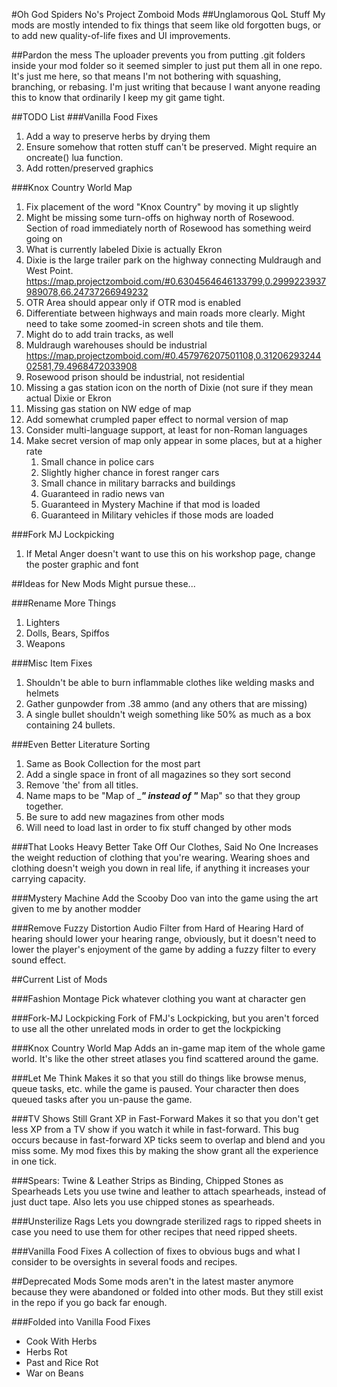 #Oh God Spiders No's Project Zomboid Mods
##Unglamorous QoL Stuff
My mods are mostly intended to fix things that seem like old forgotten bugs, or to add new quality-of-life fixes and UI improvements.

##Pardon the mess
The uploader prevents you from putting .git folders inside your mod folder so it seemed simpler to just put them all in one repo. It's just me here, so that means I'm not bothering with squashing, branching, or rebasing. I'm just writing that because I want anyone reading this to know that ordinarily I keep my git game tight.

##TODO List
###Vanilla Food Fixes
1. Add a way to preserve herbs by drying them
1. Ensure somehow that rotten stuff can't be preserved. Might require an oncreate() lua function.
1. Add rotten/preserved graphics

###Knox Country World Map
1. Fix placement of the word "Knox Country" by moving it up slightly
1. Might be missing some turn-offs on highway north of Rosewood. Section of road immediately north of Rosewood has something weird going on
1. What is currently labeled Dixie is actually Ekron
1. Dixie is the large trailer park on the highway connecting Muldraugh and West Point. https://map.projectzomboid.com/#0.6304564646133799,0.2999223937989078,66.24737266949232
1. OTR Area should appear only if OTR mod is enabled
1. Differentiate between highways and main roads more clearly. Might need to take some zoomed-in screen shots and tile them.
  1. Might do to add train tracks, as well
1. Muldraugh warehouses should be industrial
https://map.projectzomboid.com/#0.457976207501108,0.3120629324402581,79.4968472033908
1. Rosewood prison should be industrial, not residential
1. Missing a gas station icon on the north of Dixie (not sure if they mean actual Dixie or Ekron
1. Missing gas station on NW edge of map
1. Add somewhat crumpled paper effect to normal version of map
1. Consider multi-language support, at least for non-Roman languages
1. Make secret version of map only appear in some places, but at a higher rate
    1. Small chance in police cars
    1. Slightly higher chance in forest ranger cars
    1. Small chance in military barracks and buildings
    1. Guaranteed in radio news van
    1. Guaranteed in Mystery Machine if that mod is loaded
    1. Guaranteed in Military vehicles if those mods are loaded

###Fork MJ Lockpicking
1. If Metal Anger doesn't want to use this on his workshop page, change the poster graphic and font

##Ideas for New Mods
Might pursue these...

###Rename More Things
1. Lighters
1. Dolls, Bears, Spiffos
1. Weapons

###Misc Item Fixes
1. Shouldn't be able to burn inflammable clothes like welding masks and helmets
1. Gather gunpowder from .38 ammo (and any others that are missing)
1. A single bullet shouldn't weigh something like 50% as much as a box containing 24 bullets.

###Even Better Literature Sorting
1. Same as Book Collection for the most part
1. Add a single space in front of all magazines so they sort second
1. Remove 'the' from all titles.
1. Name maps to be "Map of ____" instead of "___ Map" so that they group together.
1. Be sure to add new magazines from other mods
1. Will need to load last in order to fix stuff changed by other mods

###That Looks Heavy Better Take Off Our Clothes, Said No One
Increases the weight reduction of clothing that you're wearing. Wearing shoes and clothing doesn't weigh you down in real life, if anything it increases your carrying capacity.

###Mystery Machine
Add the Scooby Doo van into the game using the art given to me by another modder

###Remove Fuzzy Distortion Audio Filter from Hard of Hearing
Hard of hearing should lower your hearing range, obviously, but it doesn't need to lower the player's enjoyment of the game by adding a fuzzy filter to every sound effect.



##Current List of Mods

###Fashion Montage
Pick whatever clothing you want at character gen

###Fork-MJ Lockpicking
Fork of FMJ's Lockpicking, but you aren't forced to use all the other unrelated mods in order to get the lockpicking

###Knox Country World Map
Adds an in-game map item of the whole game world. It's like the other street atlases you find scattered around the game.

###Let Me Think
Makes it so that you still do things like browse menus, queue tasks, etc. while the game is paused. Your character then does queued tasks after you un-pause the game.

###TV Shows Still Grant XP in Fast-Forward
Makes it so that you don't get less XP from a TV show if you watch it while in fast-forward. This bug occurs because in fast-forward XP ticks seem to overlap and blend and you miss some. My mod fixes this by making the show grant all the experience in one tick.

###Spears: Twine & Leather Strips as Binding, Chipped Stones as Spearheads
Lets you use twine and leather to attach spearheads, instead of just duct tape. Also lets you use chipped stones as spearheads.

###Unsterilize Rags
Lets you downgrade sterilized rags to ripped sheets in case you need to use them for other recipes that need ripped sheets.

###Vanilla Food Fixes
A collection of fixes to obvious bugs and what I consider to be oversights in several foods and recipes.


##Deprecated Mods
Some mods aren't in the latest master anymore because they were abandoned or folded into other mods. But they still exist in the repo if you go back far enough.

###Folded into Vanilla Food Fixes
- Cook With Herbs
- Herbs Rot
- Past and Rice Rot
- War on Beans
